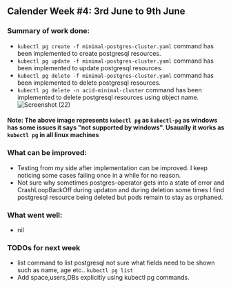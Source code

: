 ## Calender Week #4: 3rd June to 9th June

### Summary of work done: 

-  ```kubectl pg create -f minimal-postgres-cluster.yaml``` command has been implemented to create postgresql resources.
-  ```kubectl pg update -f minimal-postgres-cluster.yaml``` command has been implemented to update postgresql resources.
-  ```kubectl pg delete -f minimal-postgres-cluster.yaml``` command has been implemented to delete postgresql resources.
-  ```kubectl pg delete -n acid-minimal-cluster``` command has been implemented to delete postgresql resources using object name.
![Screenshot (22)](https://user-images.githubusercontent.com/25104868/59260050-88b3b480-8c58-11e9-8bf8-b6ae3dfd371e.png)

#### Note: The above image represents ```kubectl pg``` as ```kubectl-pg``` as windows has some issues it says "not supported by windows". Usaually it works as ```kubectl pg``` in all linux machines 

### What can be improved:

- Testing from my side after implementation can be improved. I keep noticing some cases failing once in a while for no reason.
- Not sure why sometimes postgres-operator gets into a state of error and CrashLoopBackOff during updaton and during deletion
   some times I find postgresql resource being deleted but pods remain to stay as orphaned.

### What went well:

- nil
  
### TODOs for next week

- list command to list postgresql not sure what fields need to be shown such as name, age etc..
   ```kubectl pg list```
- Add space,users,DBs explicitly using kubectl pg commands.
